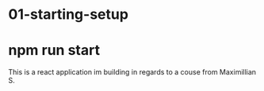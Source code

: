 # 01-starting-setup

# npm run start 

This is a react application im building in regards to a couse from Maximillian S.
